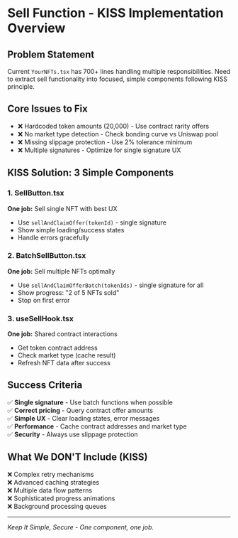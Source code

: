 # Sell Function - KISS Implementation Overview

## Problem Statement
Current `YourNFTs.tsx` has 700+ lines handling multiple responsibilities. Need to extract sell functionality into focused, simple components following KISS principle.

## Core Issues to Fix
- ❌ Hardcoded token amounts (20,000) - Use contract rarity offers
- ❌ No market type detection - Check bonding curve vs Uniswap pool
- ❌ Missing slippage protection - Use 2% tolerance minimum
- ❌ Multiple signatures - Optimize for single signature UX

## KISS Solution: 3 Simple Components

### 1. SellButton.tsx
**One job:** Sell single NFT with best UX
- Use `sellAndClaimOffer(tokenId)` - single signature
- Show simple loading/success states
- Handle errors gracefully

### 2. BatchSellButton.tsx  
**One job:** Sell multiple NFTs optimally
- Use `sellAndClaimOfferBatch(tokenIds)` - single signature for all
- Show progress: "2 of 5 NFTs sold"
- Stop on first error

### 3. useSellHook.tsx
**One job:** Shared contract interactions
- Get token contract address
- Check market type (cache result)
- Refresh NFT data after success

## Success Criteria
✅ **Single signature** - Use batch functions when possible  
✅ **Correct pricing** - Query contract offer amounts  
✅ **Simple UX** - Clear loading states, error messages  
✅ **Performance** - Cache contract addresses and market type  
✅ **Security** - Always use slippage protection  

## What We DON'T Include (KISS)
❌ Complex retry mechanisms  
❌ Advanced caching strategies  
❌ Multiple data flow patterns  
❌ Sophisticated progress animations  
❌ Background processing queues  

---
*Keep It Simple, Secure - One component, one job.*